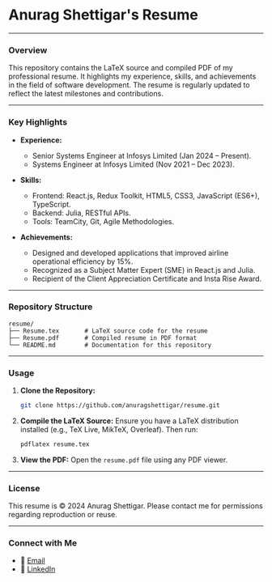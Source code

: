 # Anurag Shettigar's Resume

---

### Overview
This repository contains the LaTeX source and compiled PDF of my professional resume. It highlights my experience, skills, and achievements in the field of software development. The resume is regularly updated to reflect the latest milestones and contributions.

---

### Key Highlights

- **Experience:**
  - Senior Systems Engineer at Infosys Limited (Jan 2024 – Present).
  - Systems Engineer at Infosys Limited (Nov 2021 – Dec 2023).

- **Skills:**
  - Frontend: React.js, Redux Toolkit, HTML5, CSS3, JavaScript (ES6+), TypeScript.
  - Backend: Julia, RESTful APIs.
  - Tools: TeamCity, Git, Agile Methodologies.

- **Achievements:**
  - Designed and developed applications that improved airline operational efficiency by 15%.
  - Recognized as a Subject Matter Expert (SME) in React.js and Julia.
  - Recipient of the Client Appreciation Certificate and Insta Rise Award.

---

### Repository Structure

```
resume/
├── Resume.tex       # LaTeX source code for the resume
├── Resume.pdf       # Compiled resume in PDF format
└── README.md        # Documentation for this repository
```

---

### Usage

1. **Clone the Repository:**
   ```bash
   git clone https://github.com/anuragshettigar/resume.git
   ```

2. **Compile the LaTeX Source:**
   Ensure you have a LaTeX distribution installed (e.g., TeX Live, MikTeX, Overleaf). Then run:
   ```bash
   pdflatex resume.tex
   ```

3. **View the PDF:**
   Open the `resume.pdf` file using any PDF viewer.

---

### License
This resume is © 2024 Anurag Shettigar. Please contact me for permissions regarding reproduction or reuse.

---

### Connect with Me

- 📧 [Email](mailto:anuragas09@gmail.com)
- 💼 [LinkedIn](https://linkedin.com/in/anurag-shettigar)

